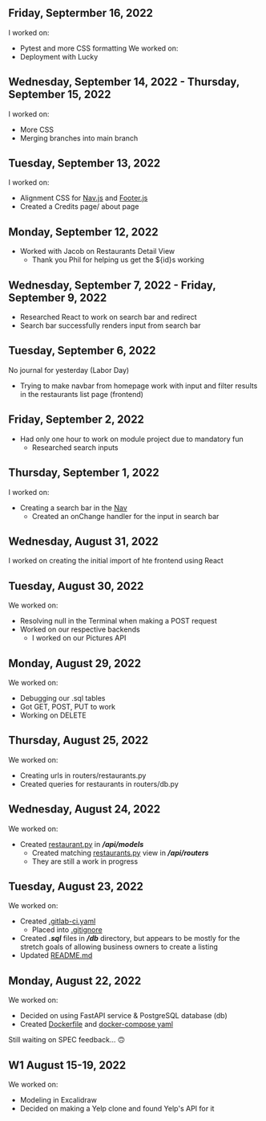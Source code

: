 ## Friday, Septermber 16, 2022

I worked on:
* Pytest and more CSS formatting
We worked on:
* Deployment with Lucky

## Wednesday, September 14, 2022 - Thursday, September 15, 2022

I worked on:
* More CSS
* Merging branches into main branch

## Tuesday, September 13, 2022

I worked on:
* Alignment CSS for [Nav.js](/ghi/src/Nav.js) and [Footer.js](/ghi/src/Footer.js)
* Created a Credits page/ about page

## Monday, September 12, 2022

* Worked with Jacob on Restaurants Detail View
    * Thank you Phil for helping us get the ${id}s working

## Wednesday, September 7, 2022 - Friday, September 9, 2022

* Researched React to work on search bar and redirect
* Search bar successfully renders input from search bar

## Tuesday, September 6, 2022

No journal for yesterday (Labor Day)

* Trying to make navbar from homepage work with input and filter results in the restaurants list page (frontend)

## Friday, September 2, 2022

* Had only one hour to work on module project due to mandatory fun
    * Researched search inputs

## Thursday, September 1, 2022

I worked on:
* Creating a search bar in the [Nav](/ghi/src/Nav.js)
    * Created an onChange handler for the input in search bar

## Wednesday, August 31, 2022

I worked on creating the initial import of hte frontend using React

## Tuesday, August 30, 2022

We worked on:
* Resolving null in the Terminal when making a POST request
* Worked on our respective backends
    * I worked on our Pictures API

## Monday, August 29, 2022

We worked on:
* Debugging our .sql tables
* Got GET, POST, PUT to work
* Working on DELETE

## Thursday, August 25, 2022

We worked on:
* Creating urls in routers/restaurants.py
* Created queries for restaurants in routers/db.py

## Wednesday, August 24, 2022

We worked on:
* Created [restaurant.py](../api/models/restaurants.py) in ***/api/models***
    * Created matching [restaurants.py](../api/routers/restaurants.py) view in ***/api/routers***
    * They are still a work in progress

## Tuesday, August 23, 2022

We worked on:
* Created [.gitlab-ci.yaml](../.gitlab-ci.yml)
    * Placed into [.gitignore](../.gitignore#L162)
* Created ***.sql*** files in ***/db*** directory, but appears to be mostly for the stretch goals of allowing business owners to create a listing
* Updated [README.md](../README.md)

## Monday, August 22, 2022

We worked on:
* Decided on using FastAPI service & PostgreSQL database (db)
* Created [Dockerfile](../relational-data/Dockerfile.dev) and [docker-compose yaml](../docker-compose.yml)

Still waiting on SPEC feedback... 🙃

## W1 August 15-19, 2022

We worked on:
* Modeling in Excalidraw
* Decided on making a Yelp clone and found Yelp's API for it
